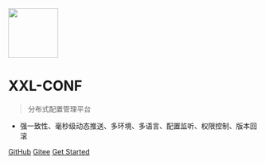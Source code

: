 <img src="https://raw.githubusercontent.com/xuxueli/xxl-job/master/doc/images/xxl-logo.png" width="100" >

# XXL-CONF

> 分布式配置管理平台

- 强一致性、毫秒级动态推送、多环境、多语言、配置监听、权限控制、版本回滚


[GitHub](https://github.com/xuxueli/xxl-conf/)
[Gitee](http://gitee.com/xuxueli0323/xxl-conf)
[Get Started](#《分布式配置管理平台XXL-CONF》)